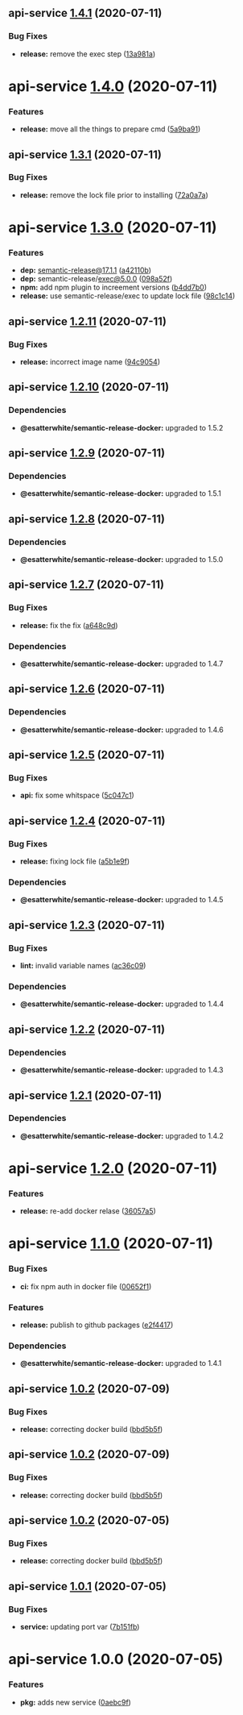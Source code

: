 ## api-service [1.4.1](https://github.com/esatterwhite/release-project/compare/api-service@1.4.0...api-service@1.4.1) (2020-07-11)


### Bug Fixes

* **release:** remove the exec step ([13a981a](https://github.com/esatterwhite/release-project/commit/13a981a86378b5adf00f0c3fce4ee81a888d31b1))

# api-service [1.4.0](https://github.com/esatterwhite/release-project/compare/api-service@1.3.1...api-service@1.4.0) (2020-07-11)


### Features

* **release:** move all the things to prepare cmd ([5a9ba91](https://github.com/esatterwhite/release-project/commit/5a9ba913d5edaaa321defa80425051e2e81bbcbe))

## api-service [1.3.1](https://github.com/esatterwhite/release-project/compare/api-service@1.3.0...api-service@1.3.1) (2020-07-11)


### Bug Fixes

* **release:** remove the lock file prior to installing ([72a0a7a](https://github.com/esatterwhite/release-project/commit/72a0a7a3af66113d0f064264fb2575ccaee5cc7a))

# api-service [1.3.0](https://github.com/esatterwhite/release-project/compare/api-service@1.2.11...api-service@1.3.0) (2020-07-11)


### Features

* **dep:** semantic-release@17.1.1 ([a42110b](https://github.com/esatterwhite/release-project/commit/a42110b78168023a1b8af3eb8adb41d24d40ba8f))
* **dep:** semantic-release/exec@5.0.0 ([098a52f](https://github.com/esatterwhite/release-project/commit/098a52ffa59536f10b67f68de82b1b7ba8878dbf))
* **npm:** add npm plugin to increement versions ([b4dd7b0](https://github.com/esatterwhite/release-project/commit/b4dd7b004b48ffb4a229dc7d35690dede465a9b3))
* **release:** use semantic-release/exec to update lock file ([98c1c14](https://github.com/esatterwhite/release-project/commit/98c1c142d62a774adf054a726fa302958268a84e))

## api-service [1.2.11](https://github.com/esatterwhite/release-project/compare/api-service@1.2.10...api-service@1.2.11) (2020-07-11)


### Bug Fixes

* **release:** incorrect image name ([94c9054](https://github.com/esatterwhite/release-project/commit/94c9054a58fbbe7f737a58c6a9a99f9fd6b45480))

## api-service [1.2.10](https://github.com/esatterwhite/release-project/compare/api-service@1.2.9...api-service@1.2.10) (2020-07-11)





### Dependencies

* **@esatterwhite/semantic-release-docker:** upgraded to 1.5.2

## api-service [1.2.9](https://github.com/esatterwhite/release-project/compare/api-service@1.2.8...api-service@1.2.9) (2020-07-11)





### Dependencies

* **@esatterwhite/semantic-release-docker:** upgraded to 1.5.1

## api-service [1.2.8](https://github.com/esatterwhite/release-project/compare/api-service@1.2.7...api-service@1.2.8) (2020-07-11)





### Dependencies

* **@esatterwhite/semantic-release-docker:** upgraded to 1.5.0

## api-service [1.2.7](https://github.com/esatterwhite/release-project/compare/api-service@1.2.6...api-service@1.2.7) (2020-07-11)


### Bug Fixes

* **release:** fix the fix ([a648c9d](https://github.com/esatterwhite/release-project/commit/a648c9d31bf32921b20851d5cda5a2b04b1b1609))





### Dependencies

* **@esatterwhite/semantic-release-docker:** upgraded to 1.4.7

## api-service [1.2.6](https://github.com/esatterwhite/release-project/compare/api-service@1.2.5...api-service@1.2.6) (2020-07-11)





### Dependencies

* **@esatterwhite/semantic-release-docker:** upgraded to 1.4.6

## api-service [1.2.5](https://github.com/esatterwhite/release-project/compare/api-service@1.2.4...api-service@1.2.5) (2020-07-11)


### Bug Fixes

* **api:** fix some whitspace ([5c047c1](https://github.com/esatterwhite/release-project/commit/5c047c1dec2b21e0fe883229a117c662b50a5cf5))

## api-service [1.2.4](https://github.com/esatterwhite/release-project/compare/api-service@1.2.3...api-service@1.2.4) (2020-07-11)


### Bug Fixes

* **release:** fixing lock file ([a5b1e9f](https://github.com/esatterwhite/release-project/commit/a5b1e9f2bdf3c193c3451b1cb5379c997b6ccaf8))





### Dependencies

* **@esatterwhite/semantic-release-docker:** upgraded to 1.4.5

## api-service [1.2.3](https://github.com/esatterwhite/release-project/compare/api-service@1.2.2...api-service@1.2.3) (2020-07-11)


### Bug Fixes

* **lint:** invalid variable names ([ac36c09](https://github.com/esatterwhite/release-project/commit/ac36c0952227364d5e1174c4133c06c5115e7b63))





### Dependencies

* **@esatterwhite/semantic-release-docker:** upgraded to 1.4.4

## api-service [1.2.2](https://github.com/esatterwhite/release-project/compare/api-service@1.2.1...api-service@1.2.2) (2020-07-11)





### Dependencies

* **@esatterwhite/semantic-release-docker:** upgraded to 1.4.3

## api-service [1.2.1](https://github.com/esatterwhite/release-project/compare/api-service@1.2.0...api-service@1.2.1) (2020-07-11)





### Dependencies

* **@esatterwhite/semantic-release-docker:** upgraded to 1.4.2

# api-service [1.2.0](https://github.com/esatterwhite/release-project/compare/api-service@1.1.0...api-service@1.2.0) (2020-07-11)


### Features

* **release:** re-add docker relase ([36057a5](https://github.com/esatterwhite/release-project/commit/36057a5f64084d4f047514f54d994c83d10d5215))

# api-service [1.1.0](https://github.com/esatterwhite/release-project/compare/api-service@1.0.2...api-service@1.1.0) (2020-07-11)


### Bug Fixes

* **ci:** fix npm auth in docker file ([00652f1](https://github.com/esatterwhite/release-project/commit/00652f1b500ae896da135b1d5a4f203f86c2f3aa))


### Features

* **release:**  publish to github packages ([e2f4417](https://github.com/esatterwhite/release-project/commit/e2f4417e112793649251ce5a5ef65cce403980b7))





### Dependencies

* **@esatterwhite/semantic-release-docker:** upgraded to 1.4.1

## api-service [1.0.2](https://github.com/esatterwhite/release-project/compare/api-service@1.0.1...api-service@1.0.2) (2020-07-09)


### Bug Fixes

* **release:** correcting docker build ([bbd5b5f](https://github.com/esatterwhite/release-project/commit/bbd5b5fc95ffb0ed6781d8f4329e0eef25c71ffa))

## api-service [1.0.2](https://github.com/esatterwhite/release-project/compare/api-service@1.0.1...api-service@1.0.2) (2020-07-09)


### Bug Fixes

* **release:** correcting docker build ([bbd5b5f](https://github.com/esatterwhite/release-project/commit/bbd5b5fc95ffb0ed6781d8f4329e0eef25c71ffa))

## api-service [1.0.2](https://github.com/esatterwhite/release-project/compare/api-service@1.0.1...api-service@1.0.2) (2020-07-05)


### Bug Fixes

* **release:** correcting docker build ([bbd5b5f](https://github.com/esatterwhite/release-project/commit/bbd5b5fc95ffb0ed6781d8f4329e0eef25c71ffa))

## api-service [1.0.1](https://github.com/esatterwhite/release-project/compare/api-service@1.0.0...api-service@1.0.1) (2020-07-05)


### Bug Fixes

* **service:** updating port var ([7b151fb](https://github.com/esatterwhite/release-project/commit/7b151fba92665646c48df506de75911541c51519))

# api-service 1.0.0 (2020-07-05)


### Features

* **pkg:** adds new service ([0aebc9f](https://github.com/esatterwhite/release-project/commit/0aebc9f899e34a7e22276558328c296c78067a10))
